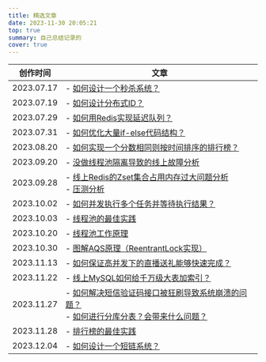 ```yaml
---
title: 精选文章
date: 2023-11-30 20:05:21
top: true
summary: 自己总结记录的
cover: true
---
```


|创作时间|文章|
|--|--|
|2023.07.17|- [如何设计一个秒杀系统？](https://garyleeeee.github.io/2023/07/17/ru-he-she-ji-yi-ge-miao-sha-xi-tong/)|
|2023.07.19|- [如何设计分布式ID？](https://garyleeeee.github.io/2023/07/19/ru-he-she-ji-fen-bu-shi-id/)|
|2023.07.29|- [如何用Redis实现延迟队列？](https://garyleeeee.github.io/2023/07/29/ru-he-yong-redis-shi-xian-yan-chi-dui-lie/)|
|2023.07.31|- [如何优化大量if-else代码结构？](https://garyleeeee.github.io/2023/07/31/ru-he-you-hua-da-liang-if-else-dai-ma-jie-gou/)|
|2023.08.20|- [如何实现一个分数相同则按时间排序的排行榜？](https://garyleeeee.github.io/2023/08/20/scene/ru-he-shi-xian-yi-ge-fen-shu-xiang-tong-ze-an-shi-jian-pai-xu-de-pai-xing-bang/)|
|2023.09.20|- [没做线程池隔离导致的线上故障分析](https://garyleeeee.github.io/2023/09/20/trouble/mei-zuo-xian-cheng-chi-ge-chi-dao-zhi-de-xian-shang-gu-zhang-fen-xi/)|
|2023.09.28|- [线上Redis的Zset集合占用内存过大问题分析](https://garyleeeee.github.io/2023/09/28/trouble/xian-shang-redis-de-zset-ji-he-zhan-yong-nei-cun-guo-da-wen-ti-fen-xi/)<br>- [压测分析](https://garyleeeee.github.io/2023/09/28/trouble/ya-ce-fen-xi/)|
|2023.10.02|- [如何并发执行多个任务并等待执行结果？](https://garyleeeee.github.io/2023/10/02/scene/ru-he-bing-fa-zhi-xing-duo-ge-ren-wu-bing-deng-dai-zhi-xing-jie-guo/)|
|2023.10.03|- [线程池的最佳实践](https://garyleeeee.github.io/2023/10/03/concurrent/xian-cheng-chi-de-zui-jia-shi-jian/)|
|2023.10.20|- [线程池工作原理](https://garyleeeee.github.io/2023/10/20/concurrent/xian-cheng-chi-gong-zuo-yuan-li/)|
|2023.10.30|- [图解AQS原理（ReentrantLock实现）](https://garyleeeee.github.io/2023/10/30/concurrent/tu-jie-aqs-yuan-li-reentrantlock-shi-xian/)|
|2023.11.13|- [如何保证高并发下的直播送礼能够快速完成？](https://garyleeeee.github.io/2023/11/13/scene/ru-he-bao-zheng-gao-bing-fa-xia-de-zhi-bo-song-li-neng-gou-kuai-su-wan-cheng/)|
|2023.11.22|- [线上MySQL如何给千万级大表加索引？](https://garyleeeee.github.io/2023/11/22/scene/xian-shang-mysql-ru-he-gei-qian-wan-ji-da-biao-jia-suo-yin/)|
|2023.11.27|- [如何解决短信验证码接口被狂刷导致系统崩溃的问题？](https://garyleeeee.github.io/2023/11/27/scene/ru-he-jie-jue-duan-xin-yan-zheng-ma-jie-kou-bei-kuang-shua-dao-zhi-xi-tong-beng-kui-de-wen-ti/)<br>- [如何进行分库分表？会带来什么问题？](https://garyleeeee.github.io/2023/11/27/mysql/ru-he-jin-xing-fen-ku-fen-biao-hui-dai-lai-shi-me-wen-ti/)|
|2023.11.28|- [排行榜的最佳实践](https://garyleeeee.github.io/2023/11/28/redis/pai-xing-bang-de-zui-jia-shi-jian/)|
|2023.12.04|- [如何设计一个短链系统？](https://garyleeeee.github.io/2023/12/04/scene/ru-he-she-ji-yi-ge-duan-lian-xi-tong/)|